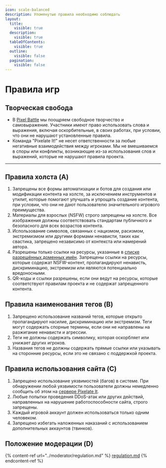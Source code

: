 ```yaml
---
icon: scale-balanced
description: Упомянутые правила необходимо соблюдать
layout:
  title:
    visible: true
  description:
    visible: true
  tableOfContents:
    visible: true
  outline:
    visible: false
  pagination:
    visible: false
---
```


# Правила игр

## Творческая свобода <a href="#creative-freedom" id="creative-freedom"></a>

* В [Pixel Battle](https://pixelbattle.fun/) мы поощряем свободное творчество и самовыражение. Участники имеют право использовать слова и выражения, включая оскорбительные, в своих работах, при условии, что они не нарушают установленные правила.
* Команда "Pixelate It!" не несет ответственности за любые негативные взаимодействия между игроками. Мы не вмешиваемся в споры или конфликты, возникающие из-за использования слов и выражений, которые не нарушают правила проекта.

***

## Правила холста (A) <a href="#canvas" id="canvas"></a>

1. Запрещены все формы автоматизации и ботов для создания или модификации контента на холсте, за исключением инструментов и утилит, которые помогают улучшать и упрощать создание контента, при условии, что они не дают пользователю значительного игрового преимущества.
2. Материалы для взрослых (NSFW) строго запрещены на холсте. Все изображения должны соответствовать стандартам публичного и безопасного для всех возрастов контента.
3. Использование символов, связанных с нацизмом, расизмом, экстремизмом или другими формами ненависти, таких как свастика, запрещено независимо от контекста или намерений автора.
4. Разрешены только ссылки на ресурсы, указанные в [списке разрешённых доменных имён](allowed-domains.md). Запрещены ссылки на ресурсы, которые содержат NSFW-контент, пропагандируют ненависть, дискриминацию, экстремизм или являются потенциально вредоносными.
5. QR-коды и ссылки разрешены, если они ведут на ресурсы, которые соответствуют правилам проекта и не содержат запрещенного контента.

## Правила наименования тегов (B) <a href="#tags" id="tags"></a>

1. Запрещено использование названий тегов, которые открыто пропагандируют насилие, дискриминацию или экстремизм. Теги могут содержать спорные термины, если они не направлены на разжигание ненависти и агрессии.
2. Теги не должны содержать символику, которая оскорбляет или унижает других игроков.
3. Названия тегов не должны содержать прямые ссылки или указывать на сторонние ресурсы, если это не связано с поддержкой проекта.

## Правила использования сайта (C) <a href="#site" id="site"></a>

1. Запрещено использование уязвимостей (багов) в системе. При обнаружении любой уязвимости пользователи должны немедленно сообщить об этом на [сервере Pixelate It](https://discord.gg/XBPyGUv3DT).
2. Любые попытки проведения DDoS-атак или других действий, направленных на нарушение работоспособности сайта, строго запрещены.
3. Каждый игровой аккаунт должен использоваться только одним человеком.
4. Запрещено избегать наложенных наказаний с использованием дополнительных аккаунтов (твинков).

## Положение модерации (D) <a href="#moderators-regulation" id="moderators-regulation"></a>

{% content-ref url="../moderator/regulation.md" %}
[regulation.md](../moderator/regulation.md)
{% endcontent-ref %}
